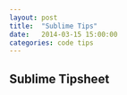 ```yaml
---
layout: post
title:  "Sublime Tips"
date:   2014-03-15 15:00:00
categories: code tips
---
```

Sublime Tipsheet
----------------

